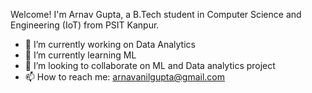 
Welcome! I'm Arnav Gupta, a B.Tech student in Computer Science and Engineering (IoT) from PSIT Kanpur.
- 🔭 I’m currently working on Data Analytics
- 🌱 I’m currently learning ML
- 👯 I’m looking to collaborate on ML and Data analytics project
- 📫 How to reach me: arnavanilgupta@gmail.com







<!--
**ArnavGupta021/ArnavGupta021** is a ✨ _special_ ✨ repository because its `README.md` (this file) appears on your GitHub profile.

Here are some ideas to get you started:

- 🔭 I’m currently working on ...
- 🌱 I’m currently learning ...
- 👯 I’m looking to collaborate on ...
- 🤔 I’m looking for help with ...
- 💬 Ask me about ...
- 📫 How to reach me: ...
- 😄 Pronouns: ...
- ⚡ Fun fact: ...
-->

